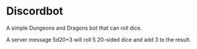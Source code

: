 # Discordbot 
A simple Dungeons and Dragons bot that can roll dice.

A server message 5d20+3 will roll 5 20-sided dice and add 3 to the result.
